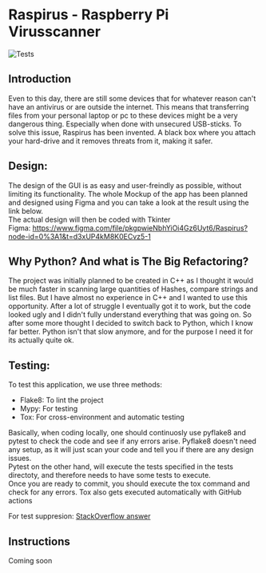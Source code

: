 # Raspirus - Raspberry Pi Virusscanner
![Tests](https://github.com/Benji377/Raspirus/actions/workflows/tests.yml/badge.svg)


## Introduction
Even to this day, there are still some devices that for whatever reason can't have an antivirus or are outside the internet. 
This means that transferring files from your personal laptop or pc to these devices might be a very dangerous thing. Especially
when done with unsecured USB-sticks. To solve this issue, Raspirus has been invented. A black box where you attach your hard-drive
and it removes threats from it, making it safer.

## Design:
The design of the GUI is as easy and user-freindly as possible, without limiting its functionality. The whole Mockup of the app
has been planned and designed using Figma and you can take a look at the result using the link below.\
The actual design will then be coded with Tkinter \
Figma: https://www.figma.com/file/pkgpwieNbhYiOi4Gz6Uyt6/Raspirus?node-id=0%3A1&t=d3xUP4kM8K0ECvz5-1

## Why Python? And what is The Big Refactoring?
The project was initially planned to be created in C++ as I thought it would be much faster in scanning large quantities of Hashes, compare strings and list files. 
But I have almost no experience in C++ and I wanted to use this opportunity. 
After a lot of struggle I eventually got it to work, but the code looked ugly and I didn't fully understand everything that was going on.
So after some more thought I decided to switch back to Python, which I know far better.
Python isn't that slow anymore, and for the purpose I need it for its actually quite ok.

## Testing:
To test this application, we use three methods:
- Flake8: To lint the project
- Mypy: For testing
- Tox: For cross-environment and automatic testing

Basically, when coding locally, one should continuosly use pyflake8 and pytest to check the code and see if any errors arise. Pyflake8 doesn't need any setup, as it will just scan your code and tell you if there are any design issues. \
Pytest on the other hand, will execute the tests specified in the tests directoty, and therefore needs to have some tests to execute. \
Once you are ready to commit, you should execute the tox command and check for any errors. Tox also gets executed automatically with GitHub actions

For test suppresion: [StackOverflow answer](https://stackoverflow.com/a/73582480)

## Instructions
Coming soon
